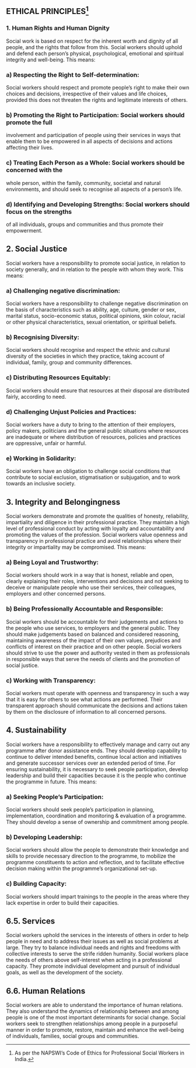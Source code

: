## ETHICAL PRINCIPLES[^1]
### 1. Human Rights and Human Dignity
Social work is based on respect for the inherent worth and dignity of all people, and the rights that follow from this. Social workers should uphold and defend each person’s physical, psychological, emotional and spiritual integrity and well-being. This means:
### a) Respecting the Right to Self-determination: 
Social workers should respect and promote people’s right to make their own choices and decisions, irrespective of their values and life choices, provided this does not threaten the rights and legitimate interests of others.
### b) Promoting the Right to Participation: Social workers should promote the full 
involvement and participation of people using their services in ways that enable them 
to be empowered in all aspects of decisions and actions affecting their lives.
### c) Treating Each Person as a Whole: Social workers should be concerned with the 
whole person, within the family, community, societal and natural environments, and 
should seek to recognise all aspects of a person’s life.
### d) Identifying and Developing Strengths: Social workers should focus on the strengths 
of all individuals, groups and communities and thus promote their empowerment.
## 2. Social Justice
Social workers have a responsibility to promote social justice, in relation to society generally, and in relation to the people with whom they work. This means:
### a) Challenging negative discrimination: 
Social workers have a responsibility to challenge negative discrimination on the basis of characteristics such as ability, age, culture, gender or sex, marital status, socio-economic status, political opinions, skin colour, racial or other physical characteristics, sexual orientation, or spiritual beliefs.
### b) Recognising Diversity: 
Social workers should recognise and respect the ethnic and cultural diversity of the societies in which they practice, taking account of individual, family, group and community differences.
### c) Distributing Resources Equitably: 
Social workers should ensure that resources at their disposal are distributed fairly, according to need.
### d) Challenging Unjust Policies and Practices: 
Social workers have a duty to bring to the attention of their employers, policy makers, politicians and the general public situations where resources are inadequate or where distribution of resources, policies and practices are oppressive, unfair or harmful.
### e) Working in Solidarity: 
Social workers have an obligation to challenge social conditions that contribute to social exclusion, stigmatisation or subjugation, and to work towards an inclusive society.

## 3. Integrity and Belongingness
Social workers demonstrate and promote the qualities of honesty, reliability, impartiality and diligence in their professional practice. They maintain a high level of professional conduct by acting with loyalty and accountability and promoting the values of the profession. Social workers value openness and transparency in professional practice and avoid relationships where their integrity or impartiality may be compromised.
This means:
### a) Being Loyal and Trustworthy:
Social workers should work in a way that is honest, reliable and open, clearly explaining their roles, interventions and decisions and not seeking to deceive or manipulate people who use their services, their colleagues, employers and other concerned persons.
### b) Being Professionally Accountable and Responsible: 
Social workers should be accountable for their judgements and actions to the people who use services, to employers and the general public. They should make judgements based on balanced and considered reasoning, maintaining awareness of the impact of their own values, prejudices and conflicts of interest on their practice and on other people. Social workers should strive to use the power and authority vested in them as professionals in 
responsible ways that serve the needs of clients and the promotion of social justice.
### c) Working with Transparency: 
Social workers must operate with openness and transparency in such a way that it is easy for others to see what actions are performed. Their transparent approach should communicate the decisions and actions taken by them on the disclosure of information to all concerned persons.
## 4. Sustainability
Social workers have a responsibility to effectively manage and carry out any programme after donor assistance ends. They should develop capability to continue to deliver intended benefits, continue local action and initiatives and generate successor services over an extended period of time. For ensuring sustainability, it is necessary to seek people participation, develop leadership and build their capacities because it is the people who continue the programme in future. This means:
### a) Seeking People’s Participation: 
Social workers should seek people’s participation in planning, implementation, coordination and monitoring & evaluation of a programme. They should develop a sense of ownership and commitment among people.
### b) Developing Leadership: 
Social workers should allow the people to demonstrate their knowledge and skills to provide necessary direction to the programme, to mobilize the programme constituents to action and reflection, and to facilitate effective decision making within the programme’s organizational set-up.
### c) Building Capacity: 
Social workers should impart trainings to the people in the areas where they lack expertise in order to build their capacities.
## 6.5. Services
Social workers uphold the services in the interests of others in order to help people in need and to address their issues as well as social problems at large. They try to balance individual needs and rights and freedoms with collective interests to serve the strife ridden humanity. Social workers place the needs of others above self-interest when acting in a professional capacity. They promote individual development and pursuit of individual goals, as well as the development of the society.
## 6.6. Human Relations
Social workers are able to understand the importance of human relations. They also understand the dynamics of relationship between and among people is one of the most important determinants for social change. Social workers seek to strengthen relationships among people in a purposeful manner in order to promote, restore, maintain and enhance the well-being of individuals, families, social groups and communities.




[^1]: As per the NAPSWI’s Code of Ethics for Professional Social Workers in India.

